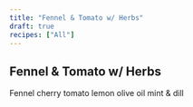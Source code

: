 ```yaml
---
title: "Fennel & Tomato w/ Herbs"
draft: true
recipes: ["All"]
---
```


## Fennel & Tomato w/ Herbs

Fennel cherry tomato lemon olive oil mint & dill